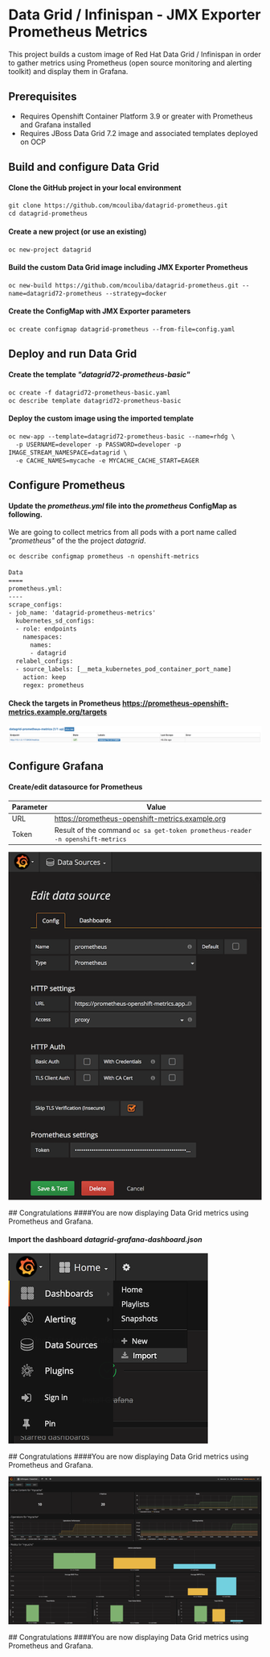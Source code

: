 Data Grid / Infinispan - JMX Exporter Prometheus Metrics
================================================================

This project builds a custom image of Red Hat Data Grid / Infinispan in order to gather metrics using Prometheus (open source monitoring and alerting toolkit) and display them in Grafana.

## Prerequisites

* Requires Openshift Container Platform 3.9 or greater with Prometheus and Grafana installed
* Requires JBoss Data Grid 7.2 image and associated templates deployed on OCP

## Build and configure Data Grid

#### Clone the GitHub project in your local environment
```
git clone https://github.com/mcouliba/datagrid-prometheus.git
cd datagrid-prometheus
```

#### Create a new project (or use an existing)
```
oc new-project datagrid
```

#### Build the custom Data Grid image including JMX Exporter Prometheus
```
oc new-build https://github.com/mcouliba/datagrid-prometheus.git --name=datagrid72-prometheus --strategy=docker
```

#### Create the ConfigMap with JMX Exporter parameters
```
oc create configmap datagrid-prometheus --from-file=config.yaml
```

## Deploy and run Data Grid
#### Create the template _"datagrid72-prometheus-basic"_
```      
oc create -f datagrid72-prometheus-basic.yaml
oc describe template datagrid72-prometheus-basic
```

#### Deploy the custom image using the imported template 
```    
oc new-app --template=datagrid72-prometheus-basic --name=rhdg \
  -p USERNAME=developer -p PASSWORD=developer -p IMAGE_STREAM_NAMESPACE=datagrid \
  -e CACHE_NAMES=mycache -e MYCACHE_CACHE_START=EAGER
```

## Configure Prometheus
#### Update the _prometheus.yml_ file into the _prometheus_ ConfigMap as following. 
We are going to collect metrics from all pods with a port name called _"prometheus"_ of the the project _datagrid_.
```
oc describe configmap prometheus -n openshift-metrics

Data
====
prometheus.yml:
----
scrape_configs:
- job_name: 'datagrid-prometheus-metrics'
  kubernetes_sd_configs:
  - role: endpoints
    namespaces:
      names:
      - datagrid
  relabel_configs:
  - source_labels: [__meta_kubernetes_pod_container_port_name]
    action: keep
    regex: prometheus
```

#### Check the targets in Prometheus https://prometheus-openshift-metrics.example.org/targets
![](images/pods-target.png)

## Configure Grafana
#### Create/edit datasource for Prometheus
| Parameter | Value |
| --- | --- |
| URL | https://prometheus-openshift-metrics.example.org |
| Token | Result of the command `oc sa get-token prometheus-reader -n openshift-metrics` |

![](images/grafana-create-datasources.png)

## Congratulations
####You are now displaying Data Grid metrics using Prometheus and Grafana.

#### Import the dashboard _datagrid-grafana-dashboard.json_
![](images/grafana-import-dashboard.png)

## Congratulations
####You are now displaying Data Grid metrics using Prometheus and Grafana.

![](images/grafana-dashboard.png)

## Congratulations
####You are now displaying Data Grid metrics using Prometheus and Grafana.
